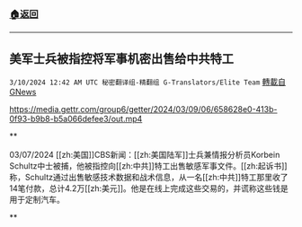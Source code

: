 ###  [:house:返回](README.md)
---


## 美军士兵被指控将军事机密出售给中共特工
`3/10/2024 12:42 AM UTC 秘密翻译组-精翻组 G-Translators/Elite Team` [轉載自GNews](https://gnews.org/articles/2380651)


https://media.gettr.com/group6/getter/2024/03/09/06/658628e0-413b-0f93-b9b8-b5a066defee3/out.mp4


**

03/07/2024 [[zh:美国]]CBS新闻：[[zh:美国陆军]]士兵兼情报分析员Korbein Schultz中士被捕，他被指控向[[zh:中共]]特工出售敏感军事文件。[[zh:起诉书]]称，Schultz通过出售敏感技术数据和战术信息，从一名[[zh:中共]]特工那里收了14笔付款，总计4.2万[[zh:美元]]。他是在线上完成这些交易的，并谎称这些钱是用于定制汽车。

**
